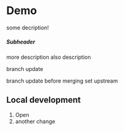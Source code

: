 # Demo

some decription!

##### Subheader

more description 
also description


branch update

branch update before merging
set upstream

## Local development

1. Open
2. another change